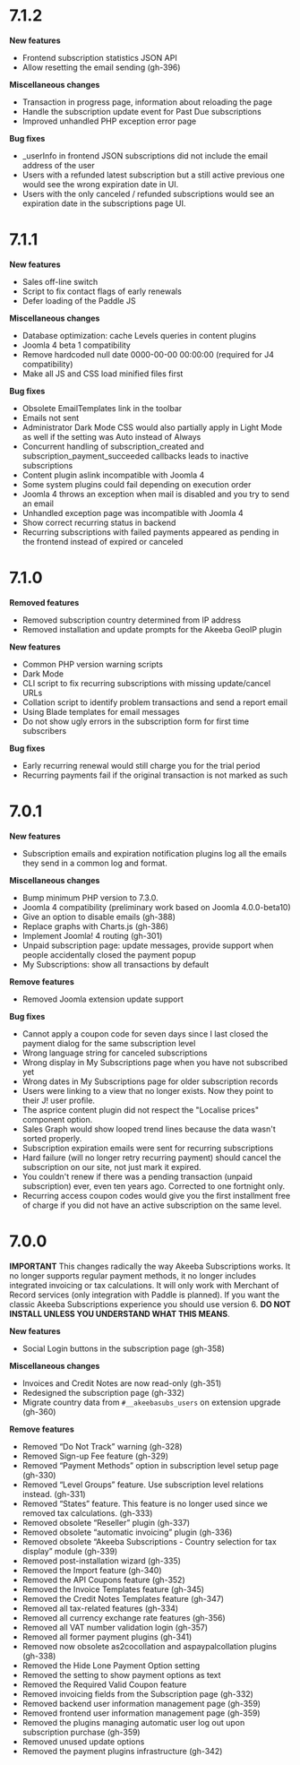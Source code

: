 # 7.1.2

**New features**

* Frontend subscription statistics JSON API
* Allow resetting the email sending (gh-396)

**Miscellaneous changes**

* Transaction in progress page, information about reloading the page
* Handle the subscription update event for Past Due subscriptions
* Improved unhandled PHP exception error page

**Bug fixes**

* _userInfo in frontend JSON subscriptions did not include the email address of the user
* Users with a refunded latest subscription but a still active previous one would see the wrong expiration date in UI.
* Users with the only canceled / refunded subscriptions would see an expiration date in the subscriptions page UI.

# 7.1.1

**New features**

* Sales off-line switch
* Script to fix contact flags of early renewals
* Defer loading of the Paddle JS

**Miscellaneous changes**

* Database optimization: cache Levels queries in content plugins
* Joomla 4 beta 1 compatibility
* Remove hardcoded null date 0000-00-00 00:00:00 (required for J4 compatibility)
* Make all JS and CSS load minified files first

**Bug fixes**

* Obsolete EmailTemplates link in the toolbar
* Emails not sent
* Administrator Dark Mode CSS would also partially apply in Light Mode as well if the setting was Auto instead of Always
* Concurrent handling of subscription_created and subscription_payment_succeeded callbacks leads to inactive subscriptions 
* Content plugin aslink incompatible with Joomla 4
* Some system plugins could fail depending on execution order
* Joomla 4 throws an exception when mail is disabled and you try to send an email
* Unhandled exception page was incompatible with Joomla 4
* Show correct recurring status in backend
* Recurring subscriptions with failed payments appeared as pending in the frontend instead of expired or canceled

# 7.1.0

**Removed features**

* Removed subscription country determined from IP address
* Removed installation and update prompts for the Akeeba GeoIP plugin

**New features**

* Common PHP version warning scripts
* Dark Mode
* CLI script to fix recurring subscriptions with missing update/cancel URLs
* Collation script to identify problem transactions and send a report email
* Using Blade templates for email messages 
* Do not show ugly errors in the subscription form for first time subscribers

**Bug fixes**

* Early recurring renewal would still charge you for the trial period 
* Recurring payments fail if the original transaction is not marked as such

# 7.0.1

**New features**

* Subscription emails and expiration notification plugins log all the emails they send in a common log and format.

**Miscellaneous changes**

* Bump minimum PHP version to 7.3.0.
* Joomla 4 compatibility (preliminary work based on Joomla 4.0.0-beta10)
* Give an option to disable emails (gh-388)
* Replace graphs with Charts.js (gh-386)
* Implement Joomla! 4 routing (gh-301) 
* Unpaid subscription page: update messages, provide support when people accidentally closed the payment popup
* My Subscriptions: show all transactions by default

**Remove features**

* Removed Joomla extension update support

**Bug fixes**

* Cannot apply a coupon code for seven days since I last closed the payment dialog for the same subscription level
* Wrong language string for canceled subscriptions
* Wrong display in My Subscriptions page when you have not subscribed yet
* Wrong dates in My Subscriptions page for older subscription records
* Users were linking to a view that no longer exists. Now they point to their J! user profile.
* The asprice content plugin did not respect the "Localise prices" component option.
* Sales Graph would show looped trend lines because the data wasn't sorted properly.
* Subscription expiration emails were sent for recurring subscriptions
* Hard failure (will no longer retry recurring payment) should cancel the subscription on our site, not just mark it expired.
* You couldn't renew if there was a pending transaction (unpaid subscription) ever, even ten years ago. Corrected to one fortnight only.
* Recurring access coupon codes would give you the first installment free of charge if you did not have an active subscription on the same level.

# 7.0.0

**IMPORTANT** This changes radically the way Akeeba Subscriptions works. It no longer supports regular payment methods, it no longer includes integrated invoicing or tax calculations. It will only work with Merchant of Record services (only integration with Paddle is planned). If you want the classic Akeeba Subscriptions experience you should use version 6. **DO NOT INSTALL UNLESS YOU UNDERSTAND WHAT THIS MEANS**.

**New features**

* Social Login buttons in the subscription page (gh-358)

**Miscellaneous changes**

* Invoices and Credit Notes are now read-only (gh-351)
* Redesigned the subscription page (gh-332)
* Migrate country data from `#__akeebasubs_users` on extension upgrade (gh-360)

**Remove features**

* Removed “Do Not Track” warning (gh-328)
* Removed Sign-up Fee feature (gh-329)
* Removed “Payment Methods” option in subscription level setup page (gh-330)
* Removed “Level Groups” feature. Use subscription level relations instead. (gh-331)
* Removed “States” feature. This feature is no longer used since we removed tax calculations. (gh-333)
* Removed obsolete “Reseller” plugin (gh-337)
* Removed obsolete “automatic invoicing” plugin (gh-336)
* Removed obsolete “Akeeba Subscriptions - Country selection for tax display” module (gh-339)
* Removed post-installation wizard (gh-335)
* Removed the Import feature (gh-340)
* Removed the API Coupons feature (gh-352)
* Removed the Invoice Templates feature (gh-345)
* Removed the Credit Notes Templates feature (gh-347)
* Removed all tax-related features (gh-334)
* Removed all currency exchange rate features (gh-356)
* Removed all VAT number validation login (gh-357)
* Removed all former payment plugins (gh-341)
* Removed now obsolete as2cocollation and aspaypalcollation plugins (gh-338)
* Removed the Hide Lone Payment Option setting
* Removed the setting to show payment options as text
* Removed the Required Valid Coupon feature
* Removed invoicing fields from the Subscription page (gh-332)
* Removed backend user information management page (gh-359)
* Removed frontend user information management page (gh-359)
* Removed the plugins managing automatic user log out upon subscription purchase (gh-359)
* Removed unused update options
* Removed the payment plugins infrastructure (gh-342)